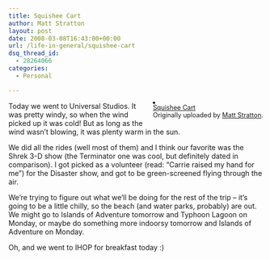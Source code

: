 ```yaml
---
title: Squishee Cart
author: Matt Stratton
layout: post
date: 2008-03-08T16:43:00+00:00
url: /life-in-general/squishee-cart
dsq_thread_id:
  - 28264066
categories:
  - Personal

---
```

<div style="float:right;margin-left:10px;margin-bottom:10px;">
  <a href="https://www.flickr.com/photos/mugsy/2318985618/" title="photo sharing"><img src="https://farm4.static.flickr.com/3130/2318985618_3077f57927_m.jpg" alt="" style="border:solid 2px #000000;" /></a> <br /> <span style="font-size:.9em;margin-top:0;"> <a href="https://www.flickr.com/photos/mugsy/2318985618/">Squishee Cart</a> <br /> Originally uploaded by <a href="https://www.flickr.com/people/mugsy/">Matt Stratton</a>. </span>
</div>

Today we went to Universal Studios. It was pretty windy, so when the wind picked up it was cold! But as long as the wind wasn&#8217;t blowing, it was plenty warm in the sun. 

We did all the rides (well most of them) and I think our favorite was the Shrek 3-D show (the Terminator one was cool, but definitely dated in comparison). I got picked as a volunteer (read: &#8220;Carrie raised my hand for me&#8221;) for the Disaster show, and got to be green-screened flying through the air. 

We&#8217;re trying to figure out what we&#8217;ll be doing for the rest of the trip &#8211; it&#8217;s going to be a little chilly, so the beach (and water parks, probably) are out. We might go to Islands of Adventure tomorrow and Typhoon Lagoon on Monday, or maybe do something more indoorsy tomorrow and Islands of Adventure on Monday.

Oh, and we went to IHOP for breakfast today :)